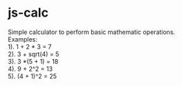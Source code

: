# js-calc<br>
Simple calculator to perform basic mathematic operations.<br>
Examples:<br>
1). 1 + 2 * 3 = 7 <br>
2). 3 + sqrt(4) = 5 <br>
3). 3 *(5 + 1) = 18 <br>
4). 9 + 2^2 = 13 <br>
5). (4 + 1)^2 = 25 <br>
